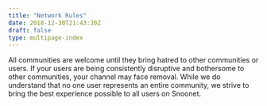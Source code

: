 ```yaml
---
title: "Network Rules"
date: 2018-12-30T21:43:20Z
draft: false
type: multipage-index
---
```


All communities are welcome until they bring hatred to other communities or users. If your users are being consistently disruptive and bothersome to other communities, your channel may face removal. While we do understand that no one user represents an entire community, we strive to bring the best experience possible to all users on Snoonet.

